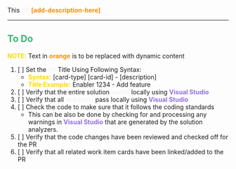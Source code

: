 This <span style="color:whitesmoke;font-weight:bold">PR</span> <span style="color:darkorange;font-weight:bold">[add-description-here]</span>

---

## <span style="color:mediumseagreen;font-weight:bold">To Do</span>
<span style="color:gold;font-weight:bold">NOTE:</span> Text in <span style="color:darkorange;font-weight:bold">orange</span> is to be replaced with dynamic content

1. [ ] Set the <span style="color:whitesmoke;font-weight:bold">PR</span> Title Using Following Syntax:
   * <span style="color:gold;font-weight:bold">Syntax:</span> [card-type] [card-id] - [description]
    * <span style="color:gold;font-weight:bold">Title Example:</span> Enabler 1234 - Add feature 
2. [ ] Verify that the entire solution <span style="color:whitesmoke;font-weight:bold">builds</span> locally using <span style="color:mediumpurple;font-weight:bold;font-weight:bold">Visual Studio</span>
3. [ ] Verify that all <span style="color:whitesmoke;font-weight:bold">unit tests</span> pass locally using <span style="color:mediumpurple;font-weight:bold;font-weight:bold">Visual Studio</span>
4. [ ] Check the code to make sure that it follows the coding standards
   * This can be also be done by checking for and processing any warnings in <span style="color:mediumpurple;font-weight:bold">Visual Studio</span> that are generated by the solution analyzers.
5. [ ] Verify that the code changes have been reviewed and checked off for the PR
6. [ ] Verify that all related work item cards have been linked/added to the PR
